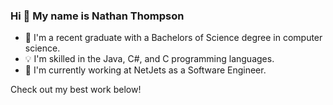 ### Hi 👋 My name is Nathan Thompson

- 📖 I'm a recent graduate with a Bachelors of Science degree in computer science.
- 💡 I'm skilled in the Java, C#, and C programming languages. 
- 📄 I'm currently working at NetJets as a Software Engineer.

Check out my best work below!      
